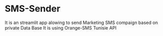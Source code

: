 # SMS-Sender
It is an streamlit app alowing to send Marketing SMS compaign based on private Data Base
It is using Orange-SMS Tunisie API
